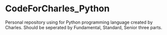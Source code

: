 # CodeForCharles_Python
Personal repository using for Python programming language created by Charles.
Should be seperated by Fundamental, Standard, Senior three parts.
